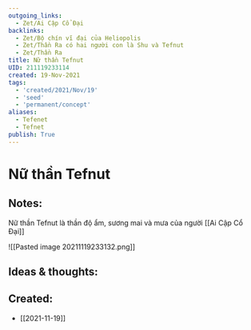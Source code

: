 ```yaml
---
outgoing_links:
  - Zet/Ai Cập Cổ Đại
backlinks:
  - Zet/Bộ chín vĩ đại của Heliopolis
  - Zet/Thần Ra có hai người con là Shu và Tefnut
  - Zet/Thần Ra
title: Nữ thần Tefnut
UID: 211119233114
created: 19-Nov-2021
tags:
  - 'created/2021/Nov/19'
  - 'seed'
  - 'permanent/concept'
aliases:
  - Tefenet
  - Tefnet
publish: True
---
```

# Nữ thần Tefnut

## Notes:
Nữ thần Tefnut là thần độ ẩm, sương mai và mưa của người [[Ai Cập Cổ Đại]]

![[Pasted image 20211119233132.png]]

## Ideas & thoughts:



## Created:
- [[2021-11-19]]

